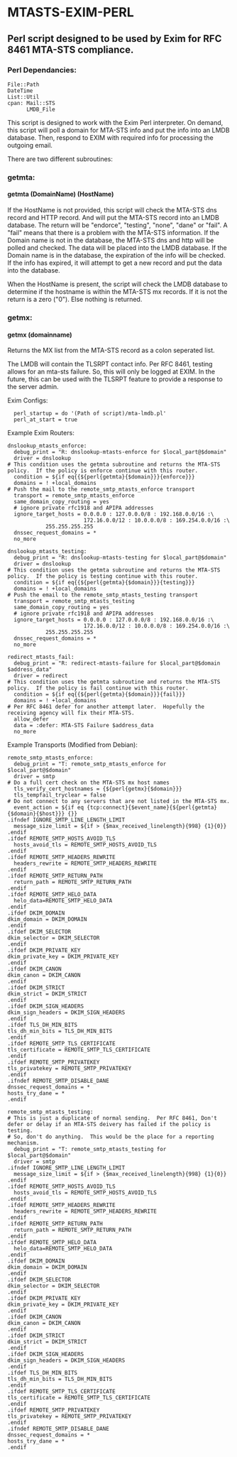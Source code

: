 # MTASTS-EXIM-PERL
## Perl script designed to be used by Exim for RFC 8461 MTA-STS compliance.

### Perl Dependancies:
```
File::Path
DateTime
List::Util
cpan: Mail::STS
      LMDB_File
```    


This script is designed to work with the Exim Perl interpreter.
On demand, this script will poll a domain for MTA-STS info and put the info into an LMDB database.  Then, respond to EXIM with required info for processing the outgoing email.

There are two different subroutines:

### getmta:
#### getmta (DomainName) (HostName)
  If the HostName is not provided, this script will check the MTA-STS dns record and HTTP record. And will put the MTA-STS record into an LMDB database. The return will be "endorce", "testing", "none", "dane" or "fail".  A "fail" means that there is a problem with the MTA-STS information.
  If the Domain name is not in the database, the MTA-STS dns and http will be polled and checked.  The data will be placed into the LMDB database.
  If the Domain name is in the database, the expiration of the info will be checked.  If the info has expired, it will attempt to get a new record and put the data into the database.
  
  When the HostName is present, the script will check the LMDB database to determine if the hostname is within the MTA-STS mx records.  If it is not the return is a zero ("0"). Else nothing is returned.
  
### getmx:
#### getmx (domainname)
  Returns the MX list from the MTA-STS record as a colon seperated list.
  
The LMDB will contain the TLSRPT contact info.
Per RFC 8461, testing allows for an mta-sts failure.  So, this will only be logged at EXIM.  In the future, this can be used with the TLSRPT feature to provide a response to the server admin.
  
  
Exim Configs:
```
  perl_startup = do '(Path of script)/mta-lmdb.pl'
  perl_at_start = true
```  
Example Exim Routers:

```
dnslookup_mtasts_enforce:
  debug_print = "R: dnslookup-mtasts-enforce for $local_part@$domain"
  driver = dnslookup
# This condition uses the getmta subroutine and returns the MTA-STS policy.  If the policy is enforce continue with this router.
  condition = ${if eq{{${perl{getmta}{$domain}}}{enforce}}}
  domains = ! +local_domains
# Push the mail to the remote_smtp_mtasts_enforce transport
  transport = remote_smtp_mtasts_enforce
  same_domain_copy_routing = yes
  # ignore private rfc1918 and APIPA addresses
  ignore_target_hosts = 0.0.0.0 : 127.0.0.0/8 : 192.168.0.0/16 :\
                        172.16.0.0/12 : 10.0.0.0/8 : 169.254.0.0/16 :\
			255.255.255.255
  dnssec_request_domains = *
  no_more
```
```
dnslookup_mtasts_testing:
  debug_print = "R: dnslookup-mtasts-testing for $local_part@$domain"
  driver = dnslookup
# This condition uses the getmta subroutine and returns the MTA-STS policy.  If the policy is testing continue with this router.
  condition = ${if eq{{${perl{getmta}{$domain}}}{testing}}}
  domains = ! +local_domains
# Push the email to the remote_smtp_mtasts_testing transport
  transport = remote_smtp_mtasts_testing
  same_domain_copy_routing = yes
  # ignore private rfc1918 and APIPA addresses
  ignore_target_hosts = 0.0.0.0 : 127.0.0.0/8 : 192.168.0.0/16 :\
                        172.16.0.0/12 : 10.0.0.0/8 : 169.254.0.0/16 :\
			255.255.255.255
  dnssec_request_domains = *
  no_more
```
```
redirect_mtasts_fail:
  debug_print = "R: redirect-mtasts-failure for $local_part@$domain $address_data"
  driver = redirect
# This condition uses the getmta subroutine and returns the MTA-STS policy.  If the policy is fail continue with this router.
  condition = ${if eq{{${perl{getmta}{$domain}}}{fail}}}
  domains = ! +local_domains
# Per RFC 8461 defer for another attempt later.  Hopefully the receiving agency will fix their MTA-STS.
  allow_defer
  data = :defer: MTA-STS Failure $address_data
  no_more
```

Example Transports (Modified from Debian):
```
remote_smtp_mtasts_enforce:
  debug_print = "T: remote_smtp_mtasts_enforce for $local_part@$domain"
  driver = smtp
# Do a full cert check on the MTA-STS mx host names
  tls_verify_cert_hostnames = {${perl{getmx}{$domain}}}
  tls_tempfail_tryclear = false
# Do not connect to any servers that are not listed in the MTA-STS mx.
  event_action = ${if eq {tcp:connect}{$event_name}{${perl{getmta}{$domain}{$host}}} {}}
.ifndef IGNORE_SMTP_LINE_LENGTH_LIMIT
  message_size_limit = ${if > {$max_received_linelength}{998} {1}{0}}
.endif
.ifdef REMOTE_SMTP_HOSTS_AVOID_TLS
  hosts_avoid_tls = REMOTE_SMTP_HOSTS_AVOID_TLS
.endif
.ifdef REMOTE_SMTP_HEADERS_REWRITE
  headers_rewrite = REMOTE_SMTP_HEADERS_REWRITE
.endif
.ifdef REMOTE_SMTP_RETURN_PATH
  return_path = REMOTE_SMTP_RETURN_PATH
.endif
.ifdef REMOTE_SMTP_HELO_DATA
  helo_data=REMOTE_SMTP_HELO_DATA
.endif
.ifdef DKIM_DOMAIN
dkim_domain = DKIM_DOMAIN
.endif
.ifdef DKIM_SELECTOR
dkim_selector = DKIM_SELECTOR
.endif
.ifdef DKIM_PRIVATE_KEY
dkim_private_key = DKIM_PRIVATE_KEY
.endif
.ifdef DKIM_CANON
dkim_canon = DKIM_CANON
.endif
.ifdef DKIM_STRICT
dkim_strict = DKIM_STRICT
.endif
.ifdef DKIM_SIGN_HEADERS
dkim_sign_headers = DKIM_SIGN_HEADERS
.endif
.ifdef TLS_DH_MIN_BITS
tls_dh_min_bits = TLS_DH_MIN_BITS
.endif
.ifdef REMOTE_SMTP_TLS_CERTIFICATE
tls_certificate = REMOTE_SMTP_TLS_CERTIFICATE
.endif
.ifdef REMOTE_SMTP_PRIVATEKEY
tls_privatekey = REMOTE_SMTP_PRIVATEKEY
.endif
.ifndef REMOTE_SMTP_DISABLE_DANE
dnssec_request_domains = *
hosts_try_dane = *
.endif
```
```
remote_smtp_mtasts_testing:
# This is just a duplicate of normal sending.  Per RFC 8461, Don't defer or delay if an MTA-STS deivery has failed if the policy is testing.
# So, don't do anything.  This would be the place for a reporting mechanism.
  debug_print = "T: remote_smtp_mtasts_testing for $local_part@$domain"
  driver = smtp
.ifndef IGNORE_SMTP_LINE_LENGTH_LIMIT
  message_size_limit = ${if > {$max_received_linelength}{998} {1}{0}}
.endif
.ifdef REMOTE_SMTP_HOSTS_AVOID_TLS
  hosts_avoid_tls = REMOTE_SMTP_HOSTS_AVOID_TLS
.endif
.ifdef REMOTE_SMTP_HEADERS_REWRITE
  headers_rewrite = REMOTE_SMTP_HEADERS_REWRITE
.endif
.ifdef REMOTE_SMTP_RETURN_PATH
  return_path = REMOTE_SMTP_RETURN_PATH
.endif
.ifdef REMOTE_SMTP_HELO_DATA
  helo_data=REMOTE_SMTP_HELO_DATA
.endif
.ifdef DKIM_DOMAIN
dkim_domain = DKIM_DOMAIN
.endif
.ifdef DKIM_SELECTOR
dkim_selector = DKIM_SELECTOR
.endif
.ifdef DKIM_PRIVATE_KEY
dkim_private_key = DKIM_PRIVATE_KEY
.endif
.ifdef DKIM_CANON
dkim_canon = DKIM_CANON
.endif
.ifdef DKIM_STRICT
dkim_strict = DKIM_STRICT
.endif
.ifdef DKIM_SIGN_HEADERS
dkim_sign_headers = DKIM_SIGN_HEADERS
.endif
.ifdef TLS_DH_MIN_BITS
tls_dh_min_bits = TLS_DH_MIN_BITS
.endif
.ifdef REMOTE_SMTP_TLS_CERTIFICATE
tls_certificate = REMOTE_SMTP_TLS_CERTIFICATE
.endif
.ifdef REMOTE_SMTP_PRIVATEKEY
tls_privatekey = REMOTE_SMTP_PRIVATEKEY
.endif
.ifndef REMOTE_SMTP_DISABLE_DANE
dnssec_request_domains = *
hosts_try_dane = *
.endif
```
  
